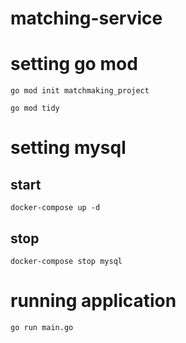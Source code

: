# matching-service

# setting go mod
```
go mod init matchmaking_project
```

```
go mod tidy
```

# setting mysql
## start
```
docker-compose up -d
```
## stop
```
docker-compose stop mysql
```

# running application
```
go run main.go
```
